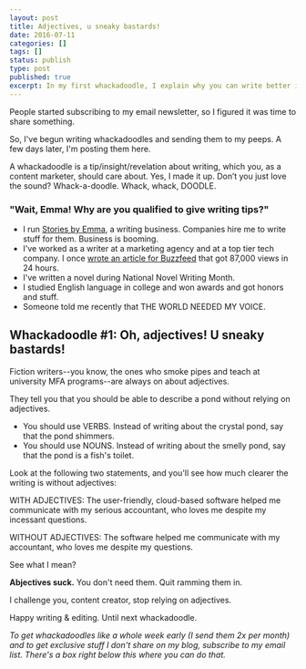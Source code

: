 ```yaml
---
layout: post
title: Adjectives, u sneaky bastards!
date: 2016-07-11
categories: []
tags: []
status: publish
type: post
published: true
excerpt: In my first whackadoodle, I explain why you can write better if you use less adjectives. 
---
```

People started subscribing to my email newsletter, so I figured it was time to share something.

So, I've begun writing whackadoodles and sending them to my peeps. A few days later, I'm posting them here.

A whackadoodle is a tip/insight/revelation about writing, which you, as a content marketer, should care about. Yes, I made it up. Don’t you just love the sound? Whack-a-doodle. Whack, whack, DOODLE.

### "Wait, Emma! Why are you qualified to give writing tips?"

- I run [Stories by Emma](http://storiesbyemma.co/), a writing business. Companies hire me to write stuff for them. Business is booming.
- I've worked as a writer at a marketing agency and at a top tier tech company. I once [wrote an article for Buzzfeed](http://storiesbyemma.cmail20.com/t/t-l-dukrkld-kylyhjlht-y/) that got 87,000 views in 24 hours.
- I've written a novel during National Novel Writing Month.
- I studied English language in college and won awards and got honors and stuff.
- Someone told me recently that THE WORLD NEEDED MY VOICE.

## Whackadoodle #1: Oh, adjectives! U sneaky bastards!
Fiction writers--you know, the ones who smoke pipes and teach at university MFA programs--are always on about adjectives.

They tell you that you should be able to describe a pond without relying on adjectives.

- You should use VERBS. Instead of writing about the crystal pond, say that the pond shimmers.
- You should use NOUNS. Instead of writing about the smelly pond, say that the pond is a fish's toilet.

Look at the following two statements, and you'll see how much clearer the writing is without adjectives:

WITH ADJECTIVES: The user-friendly, cloud-based software helped me communicate with my serious accountant, who loves me despite my incessant questions.

WITHOUT ADJECTIVES: The software helped me communicate with my accountant, who loves me despite my questions.

See what I mean?

__Abjectives suck.__ You don't need them. Quit ramming them in. 

I challenge you, content creator, stop relying on adjectives. 

Happy writing & editing. Until next whackadoodle.

_To get whackadoodles like a whole week early (I send them 2x per month) and to get exclusive stuff I don't share on my blog, subscribe to my email list. There's a box right below this where you can do that._
